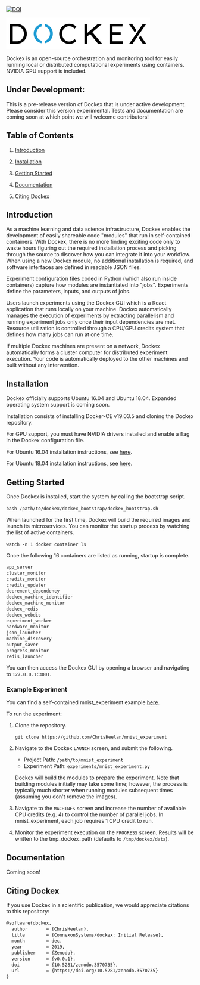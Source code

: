 [![DOI](https://zenodo.org/badge/219467652.svg)](https://zenodo.org/badge/latestdoi/219467652)

![Alt text](docs/img/dockex_black.svg)

Dockex is an open-source orchestration and monitoring tool for easily running local or distributed computational experiments 
using containers. NVIDIA GPU support is included.

## Under Development:

This is a pre-release version of Dockex that is under active development. Please consider this version experimental. 
Tests and documentation are coming soon at which point we will welcome contributors!

## Table of Contents

1. [Introduction](#Introduction)

2. [Installation](#Installation)

3. [Getting Started](#GettingStarted)

4. [Documentation](#Documentation)

5. [Citing Dockex](#CitingDockex)  

<a name="Introduction"></a>
## Introduction

As a machine learning and data science infrastructure, Dockex enables the development of easily shareable code 
"modules" that run in self-contained containers. With Dockex, there is no more finding exciting code only to 
waste hours figuring out the required installation process and picking through the source to discover how you can 
integrate it into your workflow. When using a new Dockex module, no additional installation is required, and software 
interfaces are defined in readable JSON files.

Experiment configuration files coded in Python (which also run inside containers) capture how modules are 
instantiated into "jobs". Experiments define the parameters, inputs, and outputs of jobs.

Users launch experiments using the Dockex GUI which is a React application that runs locally on your machine. Dockex 
automatically manages the execution of experiments by extracting parallelism and running experiment jobs only once 
their input dependencies are met. Resource utilization is controlled through a CPU/GPU credits system that defines how 
many jobs can run at one time.  

If multiple Dockex machines are present on a network, Dockex automatically 
forms a cluster computer for distributed experiment execution. Your code is automatically deployed to the other 
machines and built without any intervention.

<a name="Installation"></a>
## Installation

Dockex officially supports Ubuntu 16.04 and Ubuntu 18.04. Expanded operating system support is coming soon.

Installation consists of installing Docker-CE v19.03.5 and cloning the Dockex repository. 

For GPU support, you must have NVIDIA drivers installed and enable a flag in the Dockex configuration file.

For Ubuntu 16.04 installation instructions, see [here](docs/ubuntu_1604_install.md).

For Ubuntu 18.04 installation instructions, see [here](docs/ubuntu_1804_install.md).

<a name="GettingStarted"></a>
## Getting Started

Once Dockex is installed, start the system by calling the bootstrap script.

```bash /path/to/dockex/dockex_bootstrap/dockex_bootstrap.sh```

When launched for the first time, Dockex will build the required images and launch its microservices. You can 
monitor the startup process by watching the list of active containers.

```watch -n 1 docker container ls```

Once the following 16 containers are listed as running, startup is complete.

```
app_server
cluster_monitor
credits_monitor
credits_updater
decrement_dependency
dockex_machine_identifier
dockex_machine_monitor
dockex_redis
dockex_webdis
experiment_worker
hardware_monitor
json_launcher
machine_discovery
output_saver
progress_monitor
redis_launcher
```

You can then access the Dockex GUI by opening a browser and navigating to ```127.0.0.1:3001```.

### Example Experiment
You can find a self-contained mnist_experiment example [here](https://github.com/ChrisHeelan/mnist_experiment).

To run the experiment:

1. Clone the repository.

    ```
    git clone https://github.com/ChrisHeelan/mnist_experiment
    ```

2. Navigate to the Dockex ```LAUNCH``` screen, and submit the following.

    * Project Path: ```/path/to/mnist_experiment```
    * Experiment Path: ```experiments/mnist_experiment.py```

    Dockex will build the modules to prepare the experiment. Note that building modules initially may take some 
    time; however, the process is typically much shorter when running modules subsequent times (assuming you don't 
    remove the images).

3. Navigate to the ```MACHINES``` screen and increase the number of available CPU credits (e.g. 4) to control the 
number of parallel jobs. In mnist_experiment, each job requires 1 CPU credit to run.

4. Monitor the experiment execution on the ```PROGRESS``` screen. Results will be written to the tmp_dockex_path 
(defaults to ```/tmp/dockex/data```).

<a name="Documentation"></a>
## Documentation

Coming soon!

<a name="CitingDockex"></a>
## Citing Dockex

If you use Dockex in a scientific publication, we would appreciate citations to this repository: 

```
@software{dockex,
  author       = {ChrisHeelan},
  title        = {ConnexonSystems/dockex: Initial Release},
  month        = dec,
  year         = 2019,
  publisher    = {Zenodo},
  version      = {v0.0.1},
  doi          = {10.5281/zenodo.3570735},
  url          = {https://doi.org/10.5281/zenodo.3570735}
}
```
